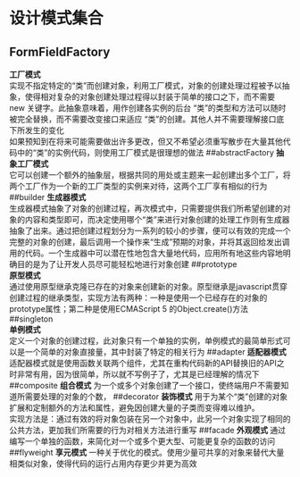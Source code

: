 # 设计模式集合
## FormFieldFactory
  **工厂模式**  
      实现不指定特定的“类”而创建对象，利用工厂模式，对象的创建处理过程被予以抽象，使得相对复杂的对象创建处理过程得以封装于简单的接口之下，而不需要 new 关键字。此抽象意味着，用作创建各实例的后台 “类”的类型和方法可以随时被完全替换，而不需要改变接口来适应 “类”的创建。其他人并不需要理解接口底下所发生的变化  
      如果预知到在将来可能需要做出许多更改，但又不希望必须重写散步在大量其他代码中的“类”的实例代码，则使用工厂模式是很理想的做法
##abstractFactory
  **抽象工厂模式**  
  它可以创建一个额外的抽象层，根据共同的用处或主题来一起创建出多个工厂，将两个工厂作为一个新的工厂类型的实例来对待，这两个工厂享有相似的行为  
##builder
**生成器模式**  
  生成器模式抽象了对象的创建过程，再次模式中，只需要提供我们所希望创建的对象的内容和类型即可，而决定使用哪个“类”来进行对象创建的处理工作则有生成器抽象了出来。通过把创建过程划分为一系列的较小的步骤，便可以有效的完成一个完整的对象的创建，最后调用一个操作来“生成”预期的对象，并将其返回给发出调用的代码。一个生成器中可以潜在性地包含大量地代码，应用所有地这些内容地明确目的是为了让开发人员尽可能轻松地进行对象创建
##prototype  
  **原型模式**  
  通过使用原型继承克隆已存在的对象来创建新的对象。原型继承是javascript贯穿创建过程的继承类型，实现方法有两种：一种是使用一个已经存在的对象的prototype属性；第二种是使用ECMAScript 5 的Object.create()方法
##singleton  
  **单例模式**  
  定义一个对象的创建过程，此对象只有一个单独的实例，单例模式的最简单形式可以是一个简单的对象直接量，其中封装了特定的相关行为
##adapter
  **适配器模式**  
  适配器模式就是使用函数关联两个组件，尤其在重构代码新的API替换旧的API之时非常有用，因为很简单，所以就不写例子了，尤其是已经理解的情况下
##composite
  **组合模式**
  为一个或多个对象创建了一个接口，使终端用户不需要知道所需要处理的对象的个数，
##decorator
  **装饰模式**
  用于为某个“类”创建的对象扩展和定制额外的方法和属性，避免因创建大量的子类而变得难以维护。  
  实现方法是：通过有效的将对象包装在另一个对象中，此另一个对象实现了相同的公共方法，更加我们所需要的行为对相关方法进行重写
##facade
  **外观模式**
  通过编写一个单独的函数，来简化对一个或多个更大型、可能更复杂的函数的访问
##flyweight
  **享元模式**
  一种关于优化的模式。使用少量可共享的对象来替代大量相类似对象，使得代码的运行占用内存更少并更为高效
